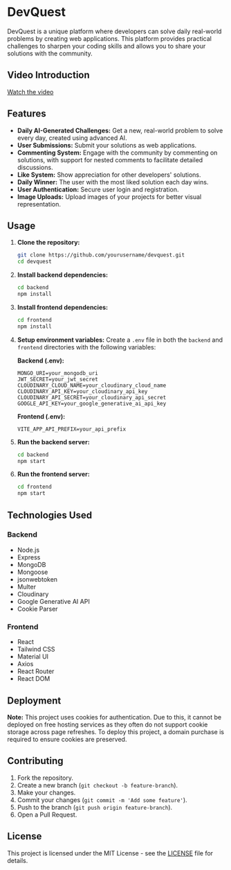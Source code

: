 # DevQuest

DevQuest is a unique platform where developers can solve daily real-world problems by creating web applications. This platform provides practical challenges to sharpen your coding skills and allows you to share your solutions with the community.

## Video Introduction

<a href="https://github.com/user-attachments/assets/5871f45e-ba1f-40c0-ad35-71ef161261f0" target="_blank">
  Watch the video
</a>

## Features

- **Daily AI-Generated Challenges:** Get a new, real-world problem to solve every day, created using advanced AI.
- **User Submissions:** Submit your solutions as web applications.
- **Commenting System:** Engage with the community by commenting on solutions, with support for nested comments to facilitate detailed discussions.
- **Like System:** Show appreciation for other developers' solutions.
- **Daily Winner:** The user with the most liked solution each day wins.
- **User Authentication:** Secure user login and registration.
- **Image Uploads:** Upload images of your projects for better visual representation.

## Usage

1. **Clone the repository:**
    ```bash
    git clone https://github.com/yourusername/devquest.git
    cd devquest
    ```

2. **Install backend dependencies:**
    ```bash
    cd backend
    npm install
    ```

3. **Install frontend dependencies:**
    ```bash
    cd frontend
    npm install
    ```

4. **Setup environment variables:**
    Create a `.env` file in both the `backend` and `frontend` directories with the following variables:

    **Backend (.env):**
    ```env
    MONGO_URI=your_mongodb_uri
    JWT_SECRET=your_jwt_secret
    CLOUDINARY_CLOUD_NAME=your_cloudinary_cloud_name
    CLOUDINARY_API_KEY=your_cloudinary_api_key
    CLOUDINARY_API_SECRET=your_cloudinary_api_secret
    GOOGLE_API_KEY=your_google_generative_ai_api_key
    ```

    **Frontend (.env):**
    ```env
    VITE_APP_API_PREFIX=your_api_prefix
    ```

5. **Run the backend server:**
    ```bash
    cd backend
    npm start
    ```

6. **Run the frontend server:**
    ```bash
    cd frontend
    npm start
    ```

## Technologies Used

### Backend
- Node.js
- Express
- MongoDB
- Mongoose
- jsonwebtoken
- Multer
- Cloudinary
- Google Generative AI API
- Cookie Parser

### Frontend
- React
- Tailwind CSS
- Material UI
- Axios
- React Router
- React DOM

## Deployment

**Note:** This project uses cookies for authentication. Due to this, it cannot be deployed on free hosting services as they often do not support cookie storage across page refreshes. To deploy this project, a domain purchase is required to ensure cookies are preserved.

## Contributing

1. Fork the repository.
2. Create a new branch (`git checkout -b feature-branch`).
3. Make your changes.
4. Commit your changes (`git commit -m 'Add some feature'`).
5. Push to the branch (`git push origin feature-branch`).
6. Open a Pull Request.

## License

This project is licensed under the MIT License - see the [LICENSE](LICENSE) file for details.
